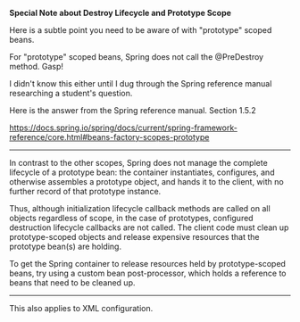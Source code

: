 **Special Note about Destroy Lifecycle and Prototype Scope**

Here is a subtle point you need to be aware of with "prototype" scoped beans.

For "prototype" scoped beans, Spring does not call the @PreDestroy method.  Gasp!  

I didn't know this either until I dug through the Spring reference manual researching a student's question.

Here is the answer from the Spring reference manual. Section 1.5.2

https://docs.spring.io/spring/docs/current/spring-framework-reference/core.html#beans-factory-scopes-prototype

---         

In contrast to the other scopes, Spring does not manage the complete lifecycle of a
prototype bean: the container instantiates, configures, and otherwise assembles a
prototype object, and hands it to the client, with no further record of that prototype
instance.

Thus, although initialization lifecycle callback methods are called on all objects regardless of scope, in the case of prototypes, configured destruction lifecycle callbacks are not called. The client code must clean up prototype-scoped objects and release expensive resources that the prototype bean(s) are holding. 

To get the Spring container to release resources held by prototype-scoped beans, try using a custom bean post-processor, which holds a reference to beans that need to be cleaned up.

---

This also applies to XML configuration.